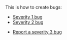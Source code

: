 This is how to create bugs:

- [Severity 1 bug](../../../issues/new?template=bug.md&title=Short%20description%20of%20the%20bug&labels%5B%5D=bug%20-%20severity%201&labels%5B%5D=help%20wanted&xxx=yyy)
- [Severity 2 bug](../../../issues/new?template=bug.md&title=Short%20description%20of%20the%20bug&labels%5B%5D=bug%20-%20severity%201&labels%5B%5D=help%20wanted)
* [Report a severity 3 bug](../../../issues/new?title=Short%20description%20of%20the%20bug&labels%5B%5D=duplicate&body=%0A%7C%20Details%20%7C%20%7C%0A%7C-----%7C------%7C%0A%7C%20Affected%20Versions%20%7C%20vMM.mm%20%7C%0A%7C%20Fix%20Versions%20%7C%20vMM.mm%20%7C%0A%7C%20Components%20%7C%20%20%7C%0A%7C%20Packaging%20%7C%20patch%2C%20new%20installer%20%7C%20%0A%7C%20Backwards%20Compatibility%20%7C%20Fully%20Compatible%2C%20Breaks%20with%20vMM.mm%20%7C%0A%7C%20Operating%20System%20%7C%20All%2C%20Linux%20only%2C%20Mac%20only%2C%20Windows%20only%20%7C%0A%7C%20Backport%20Completed%20%7C%20vMM.mm%20%7C%20%0A%7C%20Backport%20Requested%20%7C%20vMM.mm%20%7C%0A%0A%23%23%20Description%0AReplace%20this%20section%20with%20a%20description%20of%20the%20problem%0APlease%20use%20formatting%20for%20code%0A%0A%60%60%60java%0Apublic%20void%20methodName(String%20param)%20%7B%0A%0A%7D%0A%60%60%60%0A%0Aand%20provide%20reproduction%20steps%0A-%20step%201%0A-%20step%202%0A)
 
